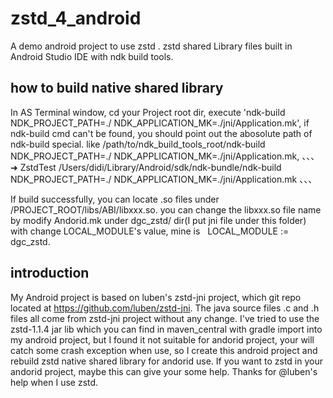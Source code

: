 # zstd_4_android
A demo android project to use zstd .
zstd shared Library files built in Android Studio IDE with ndk build tools.

## how to build native shared library
In AS Terminal window, cd your Project root dir, execute 'ndk-build NDK_PROJECT_PATH=./ NDK_APPLICATION_MK=./jni/Application.mk', if ndk-build cmd can't be found, you should point out the abosolute path of ndk-build special. like /path/to/ndk_build_tools_root/ndk-build NDK_PROJECT_PATH=./ NDK_APPLICATION_MK=./jni/Application.mk, 
、、、
➜  ZstdTest /Users/didi/Library/Android/sdk/ndk-bundle/ndk-build NDK_PROJECT_PATH=./ NDK_APPLICATION_MK=./jni/Application.mk
、、、

If build successfully, you can locate .so files under /PROJECT_ROOT/libs/ABI/libxxx.so. you can change the libxxx.so file name by modify Andorid.mk under dgc_zstd/ dir(I put jni file under this folder) with change LOCAL_MODULE's value, mine is  
LOCAL_MODULE := dgc_zstd. 

## introduction 

My Android project is based on luben's zstd-jni project, which git repo located at https://github.com/luben/zstd-jni. The java source files .c and .h files all come from zstd-jni project without any change. I've tried to use the zstd-1.1.4 jar lib  which you can find in maven_central with gradle import into my android project, but I found it not suitable for andorid project, your will catch some crash exception when use, so I create this android project and rebuild zstd native shared library for andorid use. If you want to zstd in your andorid project, maybe this can give your some help. Thanks for @luben's help when I use zstd. 


